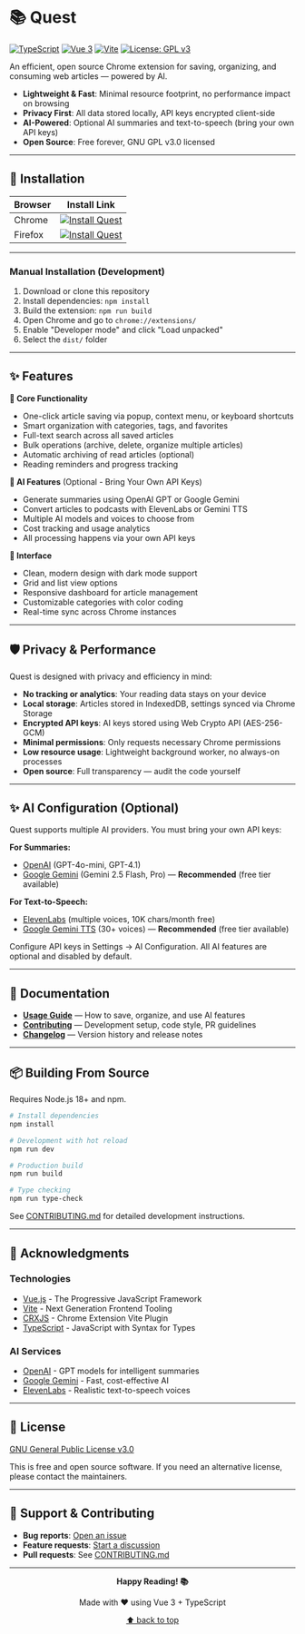 # 📚 Quest
[![TypeScript](https://img.shields.io/badge/TypeScript-5.4-blue)](https://www.typescriptlang.org/) [![Vue 3](https://img.shields.io/badge/Vue-3.4-brightgreen)](https://vuejs.org/) [![Vite](https://img.shields.io/badge/Vite-5.2-646CFF)](https://vitejs.dev/) [![License: GPL v3](https://img.shields.io/badge/License-GPLv3-blue.svg)](LICENSE)

An efficient, open source Chrome extension for saving, organizing, and consuming web articles — powered by AI.

* **Lightweight & Fast**: Minimal resource footprint, no performance impact on browsing
* **Privacy First**: All data stored locally, API keys encrypted client-side
* **AI-Powered**: Optional AI summaries and text-to-speech (bring your own API keys)
* **Open Source**: Free forever, GNU GPL v3.0 licensed

---

##  🚀 Installation
| Browser | Install Link |
|---------|----------------|
| Chrome  | [![Install Quest](https://img.shields.io/badge/Install-Quest-blue?logo=googlechrome&style=for-the-badge)](https://chrome.google.com/webstore/detail/quest-save-articles/your-extension-id) |
| Firefox | [![Install Quest](https://img.shields.io/badge/Install-Quest-blue?logo=firefox&style=for-the-badge)](https://addons.mozilla.org/en-US/firefox/addon/quest/) |
---

### Manual Installation (Development)

1. Download or clone this repository
2. Install dependencies: `npm install`
3. Build the extension: `npm run build`
4. Open Chrome and go to `chrome://extensions/`
5. Enable "Developer mode" and click "Load unpacked"
6. Select the `dist/` folder

---

## ✨ Features

**📖 Core Functionality**
- One-click article saving via popup, context menu, or keyboard shortcuts
- Smart organization with categories, tags, and favorites
- Full-text search across all saved articles
- Bulk operations (archive, delete, organize multiple articles)
- Automatic archiving of read articles (optional)
- Reading reminders and progress tracking

**🤖 AI Features** (Optional - Bring Your Own API Keys)
- Generate summaries using OpenAI GPT or Google Gemini
- Convert articles to podcasts with ElevenLabs or Gemini TTS
- Multiple AI models and voices to choose from
- Cost tracking and usage analytics
- All processing happens via your own API keys

**🎨 Interface**
- Clean, modern design with dark mode support
- Grid and list view options
- Responsive dashboard for article management
- Customizable categories with color coding
- Real-time sync across Chrome instances

---

## 🛡️ Privacy & Performance

Quest is designed with privacy and efficiency in mind:

- **No tracking or analytics**: Your reading data stays on your device
- **Local storage**: Articles stored in IndexedDB, settings synced via Chrome Storage
- **Encrypted API keys**: AI keys stored using Web Crypto API (AES-256-GCM)
- **Minimal permissions**: Only requests necessary Chrome permissions
- **Low resource usage**: Lightweight background worker, no always-on processes
- **Open source**: Full transparency — audit the code yourself

---

## ✨ AI Configuration (Optional)

Quest supports multiple AI providers. You must bring your own API keys:

**For Summaries:**
- [OpenAI](https://platform.openai.com/) (GPT-4o-mini, GPT-4.1)
- [Google Gemini](https://ai.google.dev/) (Gemini 2.5 Flash, Pro) — **Recommended** (free tier available)

**For Text-to-Speech:**
- [ElevenLabs](https://elevenlabs.io/) (multiple voices, 10K chars/month free)
- [Google Gemini TTS](https://ai.google.dev/) (30+ voices) — **Recommended** (free tier available)

Configure API keys in Settings → AI Configuration. All AI features are optional and disabled by default.

---

## 🎯 Documentation

- [**Usage Guide**](docs/USAGE.md) — How to save, organize, and use AI features
- [**Contributing**](CONTRIBUTING.md) — Development setup, code style, PR guidelines
- [**Changelog**](CHANGELOG.md) — Version history and release notes

---

## 📦  Building From Source

Requires Node.js 18+ and npm.

```bash
# Install dependencies
npm install

# Development with hot reload
npm run dev

# Production build
npm run build

# Type checking
npm run type-check
```

See [CONTRIBUTING.md](CONTRIBUTING.md) for detailed development instructions.

---

## 🙏 Acknowledgments
### Technologies

- [Vue.js](https://vuejs.org/) - The Progressive JavaScript Framework
- [Vite](https://vitejs.dev/) - Next Generation Frontend Tooling
- [CRXJS](https://crxjs.dev/vite-plugin) - Chrome Extension Vite Plugin
- [TypeScript](https://www.typescriptlang.org/) - JavaScript with Syntax for Types

### AI Services

- [OpenAI](https://openai.com/) - GPT models for intelligent summaries
- [Google Gemini](https://deepmind.google/technologies/gemini/) - Fast, cost-effective AI
- [ElevenLabs](https://elevenlabs.io/) - Realistic text-to-speech voices

---


## 📄 License

[GNU General Public License v3.0](LICENSE)

This is free and open source software. If you need an alternative license, please contact the maintainers.

---

## 🤝 Support & Contributing

- **Bug reports**: [Open an issue](../../issues)
- **Feature requests**: [Start a discussion](../../discussions)
- **Pull requests**: See [CONTRIBUTING.md](CONTRIBUTING.md)

---

<div align="center">

**Happy Reading! 📚**

Made with ❤️ using Vue 3 + TypeScript

[⬆ back to top](#quest)

</div>